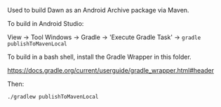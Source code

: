 Used to build Dawn as an Android Archive package via Maven.

To build in Android Studio:

View -> Tool Windows -> Gradle -> 'Execute Gradle Task' -> `gradle publishToMavenLocal`

To build in a bash shell, install the Gradle Wrapper in this folder.

https://docs.gradle.org/current/userguide/gradle_wrapper.html#header

Then:

``
./gradlew publishToMavenLocal
``